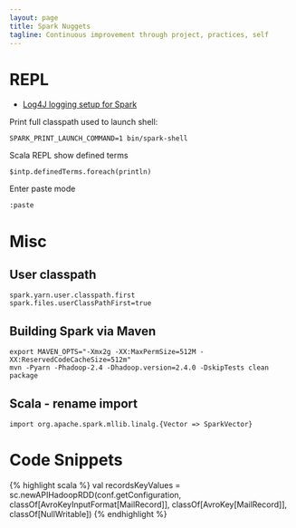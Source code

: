 ```yaml
---
layout: page
title: Spark Nuggets
tagline: Continuous improvement through project, practices, self
---
```


# REPL

* [Log4J logging setup for Spark](http://stackoverflow.com/questions/25193488/how-to-turn-off-info-logging-in-pyspark)

Print full classpath used to launch shell:
     
    SPARK_PRINT_LAUNCH_COMMAND=1 bin/spark-shell

Scala REPL show defined terms
   
    $intp.definedTerms.foreach(println)

Enter paste mode

    :paste
    
# Misc

## User classpath
    spark.yarn.user.classpath.first
    spark.files.userClassPathFirst=true
    
## Building Spark via Maven

    export MAVEN_OPTS="-Xmx2g -XX:MaxPermSize=512M -XX:ReservedCodeCacheSize=512m"
    mvn -Pyarn -Phadoop-2.4 -Dhadoop.version=2.4.0 -DskipTests clean package

## Scala - rename import

    import org.apache.spark.mllib.linalg.{Vector => SparkVector}


# Code Snippets

{% highlight scala %}
 val recordsKeyValues = sc.newAPIHadoopRDD(conf.getConfiguration,
        classOf[AvroKeyInputFormat[MailRecord]],
        classOf[AvroKey[MailRecord]],
        classOf[NullWritable])
{% endhighlight %}

